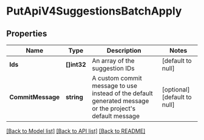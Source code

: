 # PutApiV4SuggestionsBatchApply

## Properties
Name | Type | Description | Notes
------------ | ------------- | ------------- | -------------
**Ids** | **[]int32** | An array of the suggestion IDs | [default to null]
**CommitMessage** | **string** | A custom commit message to use instead of the default generated message or the project&#39;s default message | [optional] [default to null]

[[Back to Model list]](../README.md#documentation-for-models) [[Back to API list]](../README.md#documentation-for-api-endpoints) [[Back to README]](../README.md)


